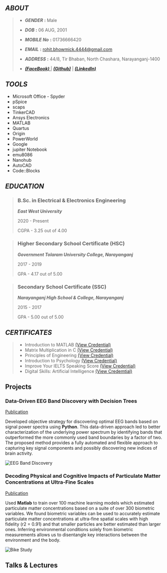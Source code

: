 ## _**ABOUT**_
> - _**GENDER**_ **:** Male
> 
> - _**DOB**_ **:** 06 AUG, 2001
> 
> - _**MOBILE No**_ **:** 01736666420
> 
> - _**EMAIL**_ **:** rohit.bhowmick.4444@gmail.com
> 
> - _**ADDRESS**_ **:** 44/8, Tir Bhaban, North Chashara, Narayanganj-1400
> 
> - [ _**(FaceBook)**_ ](https://www.facebook.com/rohit.bhowmick.006/) | [_**(Github)**_](https://github.com/rrohit006) | [_**(LinkedIn)**_](https://www.linkedin.com/in/rohit-bhowmick-9683332a8/)  

## _**TOOLS**_
- Microsoft Office  - Spyder
- pSpice
- scaps 
- TinkerCAD
- Ansys Electronics
- MATLAB
- Quartus
- Origin
- PowerWorld
- Google
- jupiter Notebook
- emu8086
- Nanohub
- AutoCAD
- Code::Blocks 


## _**EDUCATION**_
> ### **B.Sc. in Electrical & Electronics Engineering**
> 
>  **_East West University_** 
> 
>  2020 - Present 
> 
>  CGPA - 3.25 out of 4.00

> ### **Higher Secondary School Certificate (HSC)**
> 
> **_Government Tolaram University College, Narayanganj_**
> 
>  2017 - 2019
> 
>  GPA - 4.17 out of 5.00

> ### **Secondary School Certificate (SSC)**
> 
> _**Narayanganj High School & College, Narayanganj**_
> 
> 2015 - 2017
> 
> GPA - 5.00 out of 5.00 
  

## _**CERTIFICATES**_

> - Introduction to MATLAB         [(View Credential)](https://verify.mygreatlearning.com/verify/LRTUBHDB)
> - Matrix Multiplication in C     [(View Credential)](https://verify.mygreatlearning.com/verify/ZRNIBUHW)
> - Principles of Engineering      [(View Credential)](https://www.futurelearn.com/certificates/pb8x7qw)
> - Introduction to Psychology [(View Credential)](https://www.futurelearn.com/certificates/php4j16)
> - Improve Your IELTS Speaking Score [(View Credential)](https://www.futurelearn.com/certificates/g13lscp)
> - Digital Skills: Artificial Intelligence [(View Credemtial)](https://www.futurelearn.com/certificates/atze148)


## Projects
### Data-Driven EEG Band Discovery with Decision Trees
[Publication](https://www.mdpi.com/1424-8220/22/8/3048)

Developed objective strategy for discovering optimal EEG bands based on signal power spectra using **Python**. This data-driven approach led to better characterization of the underlying power spectrum by identifying bands that outperformed the more commonly used band boundaries by a factor of two. The proposed method provides a fully automated and flexible approach to capturing key signal components and possibly discovering new indices of brain activity.

![EEG Band Discovery](/assets/img/eeg_band_discovery.jpeg)

### Decoding Physical and Cognitive Impacts of Particulate Matter Concentrations at Ultra-Fine Scales
[Publication](https://www.mdpi.com/1424-8220/22/11/4240)

Used **Matlab** to train over 100 machine learning models which estimated particulate matter concentrations based on a suite of over 300 biometric variables. We found biometric variables can be used to accurately estimate particulate matter concentrations at ultra-fine spatial scales with high fidelity (r2 = 0.91) and that smaller particles are better estimated than larger ones. Inferring environmental conditions solely from biometric measurements allows us to disentangle key interactions between the environment and the body.

![Bike Study](/assets/img/bike_study.jpeg)

## Talks & Lectures

